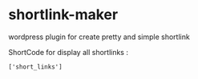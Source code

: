 # shortlink-maker
wordpress plugin for create pretty and simple shortlink

ShortCode for display all shortlinks : 
```
['short_links']
```

